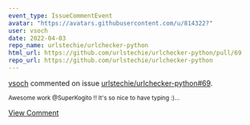 ```yaml
---
event_type: IssueCommentEvent
avatar: "https://avatars.githubusercontent.com/u/814322?"
user: vsoch
date: 2022-04-03
repo_name: urlstechie/urlchecker-python
html_url: https://github.com/urlstechie/urlchecker-python/pull/69
repo_url: https://github.com/urlstechie/urlchecker-python
---
```


<a href='https://github.com/vsoch' target='_blank'>vsoch</a> commented on issue <a href='https://github.com/urlstechie/urlchecker-python/pull/69' target='_blank'>urlstechie/urlchecker-python#69</a>.

<small>Awesome work @SuperKogito !! It's so nice to have typing :)...</small>

<a href='https://github.com/urlstechie/urlchecker-python/pull/69' target='_blank'>View Comment</a>